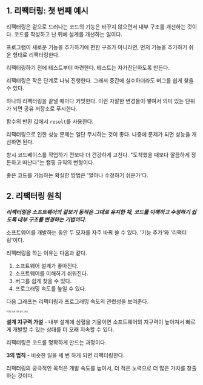 ## 1. 리팩터링: 첫 번째 예시

리팩터링은 겉으로 드러나는 코드의 기능은 바꾸지 않으면서 내부 구조를 개선하는 것이다. 코드를 작성하고 난 뒤에 설계를 개선하는 일이다.

프로그램이 새로운 기능을 추가하기에 편한 구조가 아니라면, 먼저 기능을 추가하기 쉬운 형태로 리팩터링한다.

리팩터링하기 전에 테스트부터 마련한다. 테스트는 자가진단하도록 만든다.

리팩터링은 작은 단계로 나눠 진행한다. 그래서 중간에 실수하더라도 버그를 쉽게 찾을 수 있다.

하나의 리팩터링을 끝낼 때마다 커밋한다. 이런 자잘한 변경들이 쌓여서 의미 있는 단위가 되면 공유 저장소로 푸시한다.

함수의 반환 값에서 `result`를 사용한다.

리팩터링으로 인한 성능 문제는 일단 무시하는 것이 좋다. 나중에 문제가 되면 성능을 개선하면 된다.

항시 코드베이스를 작업하기 전보다 더 건강하게 고친다. "도착했을 때보다 깔끔하게 정돈하고 떠난다"는 캠핑 규칙의 변형이다.

좋은 코드를 가늠하는 확실한 방법은 '얼마나 수정하기 쉬운가'다.

## 2. 리팩터링 원칙

***리팩터링은 소프트웨어의 겉보기 동작은 그대로 유지한 채, 코드를 이해하고 수정하기 쉽도록 내부 구조를 변경하는 기법이다.***

소프트웨어를 개발하는 동안 두 모자를 자주 바꿔 쓸 수 있다. '기능 추가'와 '리팩터링'이다.

리팩터링을 하는 이유는 다음과 같다.

1. 소프트웨어 설계가 좋아진다.
2. 소프트웨어를 이해하기 쉬워진다.
3. 버그를 쉽게 찾을 수 있다.
4. 프로그래밍 속도를 높일 수 있다.

다음 그래프는 리팩터링과 프로그래밍 속도의 관련성을 보여준다.

<img src="https://user-images.githubusercontent.com/95019875/174960175-5b1cda28-4c1f-45ec-9636-2fba5b60422c.png" alt="좋은 설계 나쁜 설계 그래프" style="zoom: 33%;" />

**설계 지구력 가설** - 내부 설계에 심혈을 기울이면 소프트웨어의 지구력이 높아져서 빠르게 개발할 수 있는 상태를 더 오래 지속할 수 있다.

리팩터링은 코드를 명확하게 만드는 과정이다.

**3의 법칙** - 비슷한 일을 세 번 하게 되면 리팩터링한다.

리팩터링의 궁극적인 목적은 개발 속도를 높여서, 더 적은 노력으로 더 많은 가치를 창출하는 것이다.
